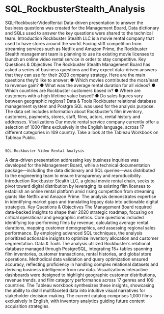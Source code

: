# SQL_RockbusterStealth_Analysis
SQL-RockbusterVideoRental
Data-driven presentation to answer the business questions was created for the Management Board, Data dictionary and SQLs used to answer the key questions were shared to the technical team.
                                                                                          Introduction
Rockbuster Stealth LLC is a movie rental company that used to have stores around the world. Facing stiff competition from streaming services such as Netflix and Amazon Prime,
the Rockbuster Stealth management team is planning to use its existing movie licenses to launch an online video rental service in order to stay competitive.
Key Questions & Objectives
The Rockbuster Stealth Management Board has asked a series of business questions and they expect data-driven answers that they can use for their 2020 company strategy. Here are
the main questions they’d like to answer:
● Which movies contributed the most/least to revenue gain?
● What was the average rental duration for all videos?
● Which countries are Rockbuster customers based in?
● Where are customers with a high lifetime value based?
● Do sales figures vary between geographic regions?
Data & Tools
Rockbuster relational database management system and Postgre SQL was used for the analysis purpose. The data set includes information about Rockbuster’s film inventory, customers, payments, stores, staff, films, actors, rental history and addresses.
Visulizations
Our movie rental service company currently offer a selection of 1000 films exclusively in the English language, across 17 different categories in 109 country. Take a look at the Tableau Workbook on Tableau Public.


                                                                              SQL-Rockbuster Video Rental Analysis
A data-driven presentation addressing key business inquiries was developed for the Management Board, while a technical documentation package—including the data dictionary and SQL queries—was distributed to the engineering team to ensure transparency and reproducibility.
Introduction
Rockbuster Stealth LLC, a global movie rental chain, seeks to pivot toward digital distribution by leveraging its existing film licenses to establish an online rental platform amid rising competition from streaming giants like Netflix and Amazon Prime. The analysis demonstrates expertise in identifying market gaps and translating legacy data into actionable digital strategies.
Key Questions & Objectives
The Management Board required data-backed insights to shape their 2020 strategic roadmap, focusing on critical operational and geographic metrics. Core questions included identifying top-performing films by revenue, calculating average rental durations, mapping customer demographics, and assessing regional sales performance. By employing advanced SQL techniques, the analysis prioritized actionable insights to optimize inventory allocation and customer segmentation.
                                                                                    Data & Tools
The analysis utilized Rockbuster’s relational database managed through PostgreSQL, integrating 15+ tables spanning film inventories, customer transactions, rental histories, and global store operations. Methodical data validation and query optimization ensured accuracy, reflecting proficiency in handling complex relational datasets and deriving business intelligence from raw data.
                                                                                    Visualizations
Interactive dashboards were designed to highlight geographic customer distributions, revenue trends, and film category performance across 17 genres and 109 countries. The Tableau workbook synthesizes these insights, showcasing the ability to distill multifaceted data into intuitive visual narratives for stakeholder decision-making. The current catalog comprises 1,000 films exclusively in English, with inventory analytics guiding future content acquisition strategies.
